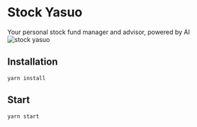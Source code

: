 # Stock Yasuo
Your personal stock fund manager and advisor, powered by AI
![stock yasuo](http://i.imgur.com/XqWm9NS.png)

## Installation
`yarn install`

## Start
`yarn start`
